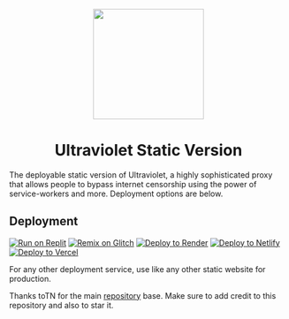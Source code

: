 <p align="center"><img src="https://raw.githubusercontent.com/titaniumnetwork-dev/Ultraviolet-Static/main/public/uv.png" height="200"></p>

<h1 align="center">Ultraviolet Static Version</h1>

The deployable static version of Ultraviolet, a highly sophisticated proxy that allows people to bypass internet censorship using the power of service-workers and more. Deployment options are below.

## Deployment

[![Run on Replit](https://binbashbanana.github.io/deploy-buttons/buttons/remade/replit.svg)](https://replit.com/github/Thesecondalthowcool/Ultraviolet-Static-Version)
[![Remix on Glitch](https://binbashbanana.github.io/deploy-buttons/buttons/remade/glitch.svg)](https://glitch.com/edit/#!/import/github/Thesecondalthowcool/Ultraviolet-Static-Version)
[![Deploy to Render](https://binbashbanana.github.io/deploy-buttons/buttons/remade/render.svg)](https://render.com/deploy?repo=https://github.com/Thesecondalthowcool/Ultraviolet-Static-Version)
[![Deploy to Netlify](https://binbashbanana.github.io/deploy-buttons/buttons/remade/netlify.svg)](https://app.netlify.com/start/deploy?repository=https://github.com/Thesecondalthowcool/Ultraviolet-Static-Version)
[![Deploy to Vercel](https://binbashbanana.github.io/deploy-buttons/buttons/remade/vercel.svg)](https://vercel.com/new/clone?repository-url=https://github.com/Thesecondalthowcool/Ultraviolet-Static-Version)

For any other deployment service, use like any other static website for production.


Thanks toTN for the main [repository](https://github.com/titaniumnetwork-dev/Ultraviolet-Static-Archive) base. Make sure to add credit to this repository and also to star it.

